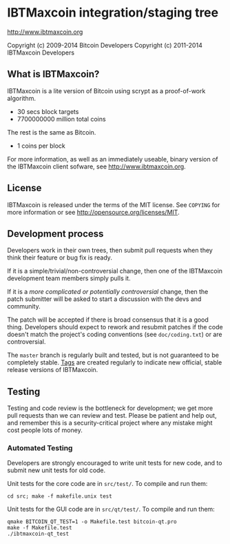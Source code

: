 IBTMaxcoin integration/staging tree
================================

http://www.ibtmaxcoin.org

Copyright (c) 2009-2014 Bitcoin Developers
Copyright (c) 2011-2014 IBTMaxcoin Developers

What is IBTMaxcoin?
----------------

IBTMaxcoin is a lite version of Bitcoin using scrypt as a proof-of-work algorithm.
 - 30 secs block targets
 - 7700000000 million total coins

The rest is the same as Bitcoin.
 - 1 coins per block

For more information, as well as an immediately useable, binary version of
the IBTMaxcoin client sofware, see http://www.ibtmaxcoin.org.

License
-------

IBTMaxcoin is released under the terms of the MIT license. See `COPYING` for more
information or see http://opensource.org/licenses/MIT.

Development process
-------------------

Developers work in their own trees, then submit pull requests when they think
their feature or bug fix is ready.

If it is a simple/trivial/non-controversial change, then one of the IBTMaxcoin
development team members simply pulls it.

If it is a *more complicated or potentially controversial* change, then the patch
submitter will be asked to start a discussion with the devs and community.

The patch will be accepted if there is broad consensus that it is a good thing.
Developers should expect to rework and resubmit patches if the code doesn't
match the project's coding conventions (see `doc/coding.txt`) or are
controversial.

The `master` branch is regularly built and tested, but is not guaranteed to be
completely stable. [Tags](https://github.com/ibtmaxcoin-project/ibtmaxcoin/tags) are created
regularly to indicate new official, stable release versions of IBTMaxcoin.

Testing
-------

Testing and code review is the bottleneck for development; we get more pull
requests than we can review and test. Please be patient and help out, and
remember this is a security-critical project where any mistake might cost people
lots of money.

### Automated Testing

Developers are strongly encouraged to write unit tests for new code, and to
submit new unit tests for old code.

Unit tests for the core code are in `src/test/`. To compile and run them:

    cd src; make -f makefile.unix test

Unit tests for the GUI code are in `src/qt/test/`. To compile and run them:

    qmake BITCOIN_QT_TEST=1 -o Makefile.test bitcoin-qt.pro
    make -f Makefile.test
    ./ibtmaxcoin-qt_test
